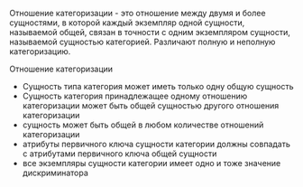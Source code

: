 Отношение категоризации - это отношение между двумя и более сущностями, в которой каждый экземпляр одной сущности, называемой общей, связан в точности с одним экземпляром сущности, называемой сущностью категорией. Различают полную и неполную категоризацию. 

Отношение категоризации

- Сущность типа категория может иметь только одну общую сущность
- Сущность категория принадлежащее одному отношению категоризации может быть общей сущностью другого отношения категоризации
- сущность может быть общей в любом количестве отношений категоризации
- атрибуты первичного ключа сущности категории должны совпадать с атрибутами первичного ключа общей сущности
- все экземпляры сущности категории имеет одно и тоже значение дискриминатора
